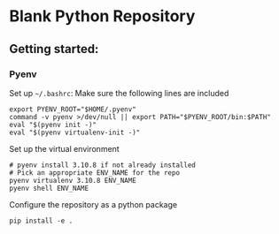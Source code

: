 # Blank Python Repository

## Getting started:

### Pyenv

Set up `~/.bashrc`: Make sure the following lines are included
```
export PYENV_ROOT="$HOME/.pyenv"
command -v pyenv >/dev/null || export PATH="$PYENV_ROOT/bin:$PATH"
eval "$(pyenv init -)"
eval "$(pyenv virtualenv-init -)"
```

Set up the virtual environment
```
# pyenv install 3.10.8 if not already installed
# Pick an appropriate ENV_NAME for the repo
pyenv virtualenv 3.10.8 ENV_NAME
pyenv shell ENV_NAME
```
Configure the repository as a python package
```
pip install -e .
```
